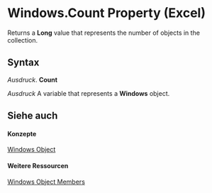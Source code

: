 
# Windows.Count Property (Excel)

Returns a  **Long** value that represents the number of objects in the collection.


## Syntax

 _Ausdruck_. **Count**

 _Ausdruck_ A variable that represents a **Windows** object.


## Siehe auch


#### Konzepte


[Windows Object](d5d0e3c9-9132-469c-d033-d29397dacd77.md)
#### Weitere Ressourcen


[Windows Object Members](http://msdn.microsoft.com/library/849cac73-05bf-d9ec-9474-340ae2052a3d%28Office.15%29.aspx)